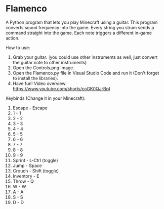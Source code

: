 # Flamenco
A Python program that lets you play Minecraft using a guitar. This program converts sound frequency into the game. Every string you strum sends a command straight into the game. Each note triggers a different in-game action.

How to use:
1. Grab your guitar. (you could use other instruments as well, just convert the guitar note to other instruments)
2. Open the Controls.png image.
3. Open the Flamenco.py file in Visual Studio Code and run it (Don't forget to install the libraries).
4. Have fun!
Video overview: https://www.youtube.com/shorts/coGK0QJrBpI

Keybinds (Change it in your Minecraft):
1. Escape - Escape
2. 1 - 1
3. 2 - 2
4. 3 - 3
5. 4 - 4
6. 5 - 5
7. 6 - 6
8. 7 - 7
9. 8 - 8
10. 9 - 9
11. Sprint - L-Ctrl (toggle)
12. Jump - Space
13. Crouch - Shift (toggle)
14. Inventory - E
15. Throw - Q
16. W - W
17. A - A
18. S - S
19. D - D
